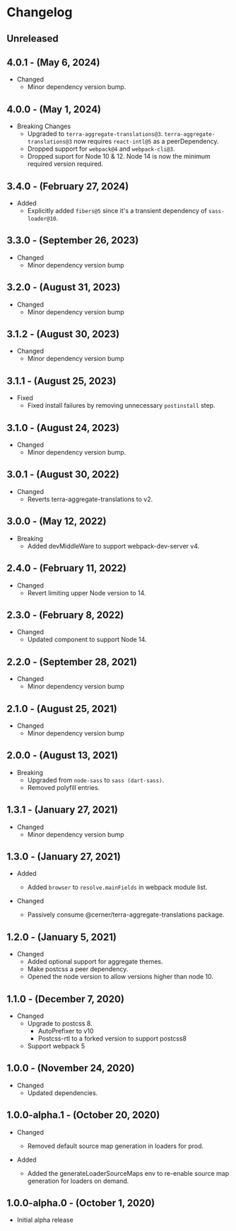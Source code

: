# Changelog

## Unreleased

## 4.0.1 - (May 6, 2024)

* Changed
  * Minor dependency version bump.

## 4.0.0 - (May 1, 2024)

* Breaking Changes
  * Upgraded to `terra-aggregate-translations@3`. `terra-aggregate-translations@3` now requires `react-intl@5` as a peerDependency.
  * Dropped support for `webpack@4` and `webpack-cli@3`.
  * Dropped suport for Node 10 & 12. Node 14 is now the minimum required version required.

## 3.4.0 - (February 27, 2024)

* Added
  * Explicitly added `fibers@5` since it's a transient dependency of `sass-loader@10`.

## 3.3.0 - (September 26, 2023)

* Changed
  * Minor dependency version bump

## 3.2.0 - (August 31, 2023)

* Changed
  * Minor dependency version bump

## 3.1.2 - (August 30, 2023)

* Changed
  * Minor dependency version bump

## 3.1.1 - (August 25, 2023)

* Fixed
  * Fixed install failures by removing unnecessary `postinstall` step.

## 3.1.0 - (August 24, 2023)

* Changed
  * Minor dependency version bump.

## 3.0.1 - (August 30, 2022)

* Changed
  * Reverts terra-aggregate-translations to v2.

## 3.0.0 - (May 12, 2022)

* Breaking
  * Added devMiddleWare to support webpack-dev-server v4.

## 2.4.0 - (February 11, 2022)

* Changed
  * Revert limiting upper Node version to 14.

## 2.3.0 - (February 8, 2022)

* Changed
  * Updated component to support Node 14.
## 2.2.0 - (September 28, 2021)

* Changed
  * Minor dependency version bump

## 2.1.0 - (August 25, 2021)

* Changed
  * Minor dependency version bump

## 2.0.0 - (August 13, 2021)

* Breaking
  * Upgraded from `node-sass` to `sass (dart-sass)`.
  * Removed polyfill entries.

## 1.3.1 - (January 27, 2021)

* Changed
  * Minor dependency version bump

## 1.3.0 - (January 27, 2021)

* Added
  * Added `browser` to `resolve.mainFields` in webpack module list.

* Changed
  * Passively consume @cerner/terra-aggregate-translations package.

## 1.2.0 - (January 5, 2021)

* Changed
  * Added optional support for aggregate themes.
  * Make postcss a peer dependency.
  * Opened the node version to allow versions higher than node 10.

## 1.1.0 - (December 7, 2020)

* Changed
  * Upgrade to postcss 8.
    * AutoPrefixer to v10
    * Postcss-rtl to a forked version to support postcss8
  * Support webpack 5

## 1.0.0 - (November 24, 2020)

* Changed
  * Updated dependencies.

## 1.0.0-alpha.1 - (October 20, 2020)

* Changed
  * Removed default source map generation in loaders for prod.

* Added
  * Added the generateLoaderSourceMaps env to re-enable source map generation for loaders on demand.

## 1.0.0-alpha.0 - (October 1, 2020)

* Initial alpha release
